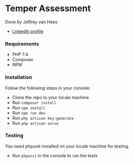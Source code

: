 # Temper Assessment
Done by Jeffrey van Hees 
- [LinkedIn profile](https://www.linkedin.com/in/jeffreyvanhees/)
### Requirements
- PHP 7.4
- Composer
- NPM

### Installation
Follow the following steps in your console:
- Clone the repo to your locale machine
- Run `composer install`
- Run `npm install`
- Run `npm run dev`
- Run `php artisan key:generate`
- Run `php artisan serve`

### Testing
You need phpunit installed on your locale machine for testing.
- Run `phpunit` in the console to run the tests
